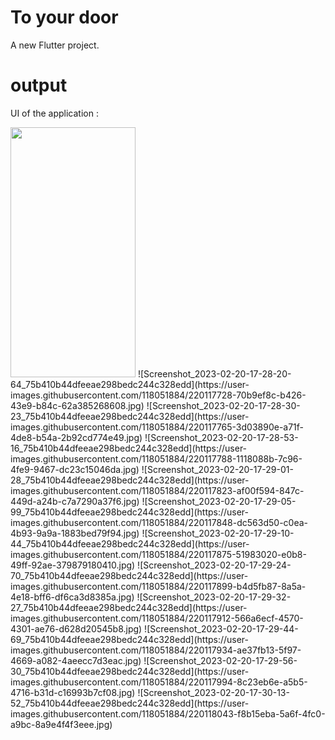 # To your door

A new Flutter project.

# output
 UI of the application :
 
 <img src="https://user-images.githubusercontent.com/118051884/220117692-e2cb4a5d-4472-4087-b071-f207421013a7.jpg" width="200" height="400" />
![Screenshot_2023-02-20-17-28-20-64_75b410b44dfeeae298bedc244c328edd](https://user-images.githubusercontent.com/118051884/220117728-70b9ef8c-b426-43e9-b84c-62a385268608.jpg)
![Screenshot_2023-02-20-17-28-30-23_75b410b44dfeeae298bedc244c328edd](https://user-images.githubusercontent.com/118051884/220117765-3d03890e-a71f-4de8-b54a-2b92cd774e49.jpg)
![Screenshot_2023-02-20-17-28-53-16_75b410b44dfeeae298bedc244c328edd](https://user-images.githubusercontent.com/118051884/220117788-1118088b-7c96-4fe9-9467-dc23c15046da.jpg)
![Screenshot_2023-02-20-17-29-01-28_75b410b44dfeeae298bedc244c328edd](https://user-images.githubusercontent.com/118051884/220117823-af00f594-847c-449d-a24b-c7a7290a37f6.jpg)
![Screenshot_2023-02-20-17-29-05-99_75b410b44dfeeae298bedc244c328edd](https://user-images.githubusercontent.com/118051884/220117848-dc563d50-c0ea-4b93-9a9a-1883bed79f94.jpg)
![Screenshot_2023-02-20-17-29-10-44_75b410b44dfeeae298bedc244c328edd](https://user-images.githubusercontent.com/118051884/220117875-51983020-e0b8-49ff-92ae-379879180410.jpg)
![Screenshot_2023-02-20-17-29-24-70_75b410b44dfeeae298bedc244c328edd](https://user-images.githubusercontent.com/118051884/220117899-b4d5fb87-8a5a-4e18-bff6-df6ca3d8385a.jpg)
![Screenshot_2023-02-20-17-29-32-27_75b410b44dfeeae298bedc244c328edd](https://user-images.githubusercontent.com/118051884/220117912-566a6ecf-4570-4301-ae76-d628d20545b8.jpg)
![Screenshot_2023-02-20-17-29-44-69_75b410b44dfeeae298bedc244c328edd](https://user-images.githubusercontent.com/118051884/220117934-ae37fb13-5f97-4669-a082-4aeecc7d3eac.jpg)
![Screenshot_2023-02-20-17-29-56-30_75b410b44dfeeae298bedc244c328edd](https://user-images.githubusercontent.com/118051884/220117994-8c23eb6e-a5b5-4716-b31d-c16993b7cf08.jpg)
![Screenshot_2023-02-20-17-30-13-52_75b410b44dfeeae298bedc244c328edd](https://user-images.githubusercontent.com/118051884/220118043-f8b15eba-5a6f-4fc0-a9bc-8a9e4f4f3eee.jpg)
